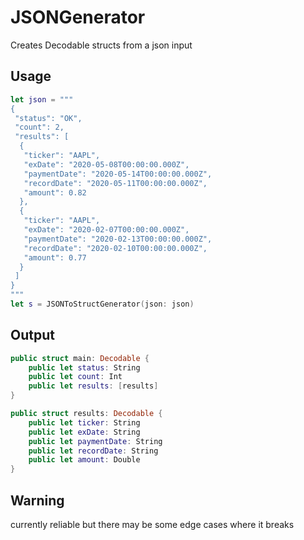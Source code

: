 # JSONGenerator
Creates Decodable structs from a json input 

## Usage

````swift
let json = """
{
 "status": "OK",
 "count": 2,
 "results": [
  {
   "ticker": "AAPL",
   "exDate": "2020-05-08T00:00:00.000Z",
   "paymentDate": "2020-05-14T00:00:00.000Z",
   "recordDate": "2020-05-11T00:00:00.000Z",
   "amount": 0.82
  },
  {
   "ticker": "AAPL",
   "exDate": "2020-02-07T00:00:00.000Z",
   "paymentDate": "2020-02-13T00:00:00.000Z",
   "recordDate": "2020-02-10T00:00:00.000Z",
   "amount": 0.77
  }
 ]
}
"""
let s = JSONToStructGenerator(json: json)

````

## Output

````swift
public struct main: Decodable {
	public let status: String
	public let count: Int
	public let results: [results]
}

public struct results: Decodable {
	public let ticker: String
	public let exDate: String
	public let paymentDate: String
	public let recordDate: String
	public let amount: Double
}
````

## Warning
currently reliable but there may be some edge cases where it breaks

